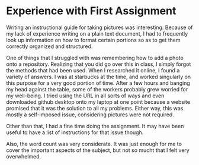 # Experience with First Assignment

Writing an instructional guide for taking pictures was interesting. Because of my lack of experience writing on a plain text document, I had to frequently look up information on how to format certain portions so as to get them correctly organized and structured. 

One of things that I struggled with was remembering how to add a photo onto a repository. Realizing that you did go over this in class, I simply forgot the methods that had been used. When I researched it online, I found a variety of answers. I was at starbucks at the time, and worked singularly on this purpose for a very good portion of time. After a few hours and banging my head against the table, some of the workers probably grew worried for my well-being. I tried using the URL in all sorts of ways and even downloaded github desktop onto my laptop at one point because a website promised that it was the solution to all my problems. Either way, this was mostly a self-imposed issue, considering pictures were not required. 

Other than that, I had a fine time doing the assignment. It may have been useful to have a list of instructions for that issue though.

Also, the word count was very considerate. It was just enough for me to cover the important aspects of the subject, but not so mucht that I felt very overwhelmed.
